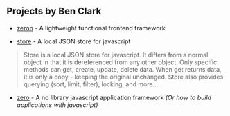 ## Projects by Ben Clark

* [zeron](https://www.npmjs.com/package/zeron) - A lightweight functional frontend framework

* [store](https://attack-monkey.github.io/store) - A local JSON store for javascript

> Store is a local JSON store for javascript. It differs from a normal object in that it is dereferenced from any other object. Only specific methods can get, create, update, delete data. When get returns data, it is only a copy - keeping the original unchanged. Store also provides querying (sort, limit, filter), locking, and more...

* [zero](https://zero-b1894.firebaseapp.com/) - A no library javascript application framework *(Or how to build applications with javascript)*

